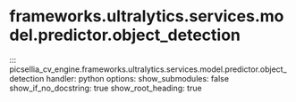 # frameworks.ultralytics.services.model.predictor.object_detection

::: picsellia_cv_engine.frameworks.ultralytics.services.model.predictor.object_detection
    handler: python
    options:
        show_submodules: false
        show_if_no_docstring: true
        show_root_heading: true
